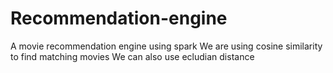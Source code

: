 # Recommendation-engine
A movie recommendation engine using spark
We are using cosine similarity to find matching movies
We can also use ecludian distance
